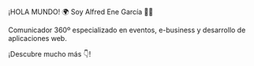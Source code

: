 ¡HOLA MUNDO! 🌍 Soy Alfred Ene García 🧑‍💻

Comunicador 360º especializado en eventos, e-business y desarrollo de aplicaciones web.

¡Descubre mucho más 👇!
